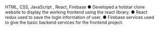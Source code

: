 HTML, CSS, JavaScript , React, Firebase 
● Developed a hotstar clone website to display the working frontend using the react library. 
● React redux used to save the login information of user. 
● Firebase services used to give the basic backend services for the frontend project.  
